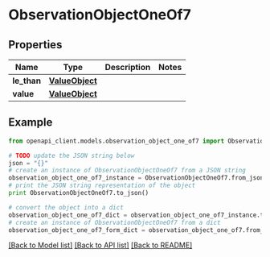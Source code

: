 # ObservationObjectOneOf7


## Properties
Name | Type | Description | Notes
------------ | ------------- | ------------- | -------------
**le_than** | [**ValueObject**](ValueObject.md) |  | 
**value** | [**ValueObject**](ValueObject.md) |  | 

## Example

```python
from openapi_client.models.observation_object_one_of7 import ObservationObjectOneOf7

# TODO update the JSON string below
json = "{}"
# create an instance of ObservationObjectOneOf7 from a JSON string
observation_object_one_of7_instance = ObservationObjectOneOf7.from_json(json)
# print the JSON string representation of the object
print ObservationObjectOneOf7.to_json()

# convert the object into a dict
observation_object_one_of7_dict = observation_object_one_of7_instance.to_dict()
# create an instance of ObservationObjectOneOf7 from a dict
observation_object_one_of7_form_dict = observation_object_one_of7.from_dict(observation_object_one_of7_dict)
```
[[Back to Model list]](../README.md#documentation-for-models) [[Back to API list]](../README.md#documentation-for-api-endpoints) [[Back to README]](../README.md)


